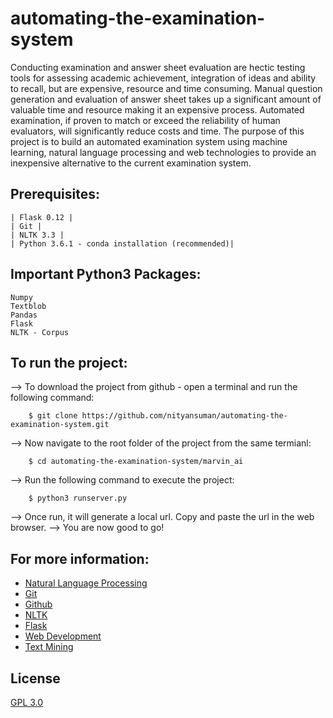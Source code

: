 # automating-the-examination-system


Conducting examination and answer sheet evaluation are hectic testing tools for assessing academic achievement, 
integration of ideas and ability to recall, but are expensive, resource and time consuming.
Manual question generation and evaluation of answer sheet takes up a significant amount of valuable time and
resource making it an expensive process.
Automated examination, if proven to match or exceed the reliability of human evaluators,
will significantly reduce costs and time.
The purpose of this project is to build an automated examination system using machine learning,
natural language processing and web technologies to provide an inexpensive alternative
to the current examination system.


## Prerequisites:

    | Flask 0.12 |
    | Git |
    | NLTK 3.3 |
    | Python 3.6.1 - conda installation (recommended)|

## Important Python3 Packages:
    Numpy
    Textblob
    Pandas
    Flask
    NLTK - Corpus


## To run the project:

--> To download the project from github - open a terminal and run the following command:
```
    $ git clone https://github.com/nityansuman/automating-the-examination-system.git
```
--> Now navigate to the root folder of the project from the same termianl:
```
    $ cd automating-the-examination-system/marvin_ai
```
--> Run the following command to execute the project:
``` 
    $ python3 runserver.py
```
--> Once run, it will generate a local url. Copy and paste the url in the web browser.
--> You are now good to go!


## For more information:
* [Natural Language Processing](https://nltk.org/book/)
* [Git](https://git-scm.com/)
* [Github](https://github.com/)
* [NLTK](https://nltk.org/)
* [Flask](http://flask.pocoo.org/)
* [Web Development](https://w3schoo.com/)
* [Text Mining](https://en.wikipedia.org/wiki/Text_mining/)


## License
[GPL 3.0](LICENSE)



